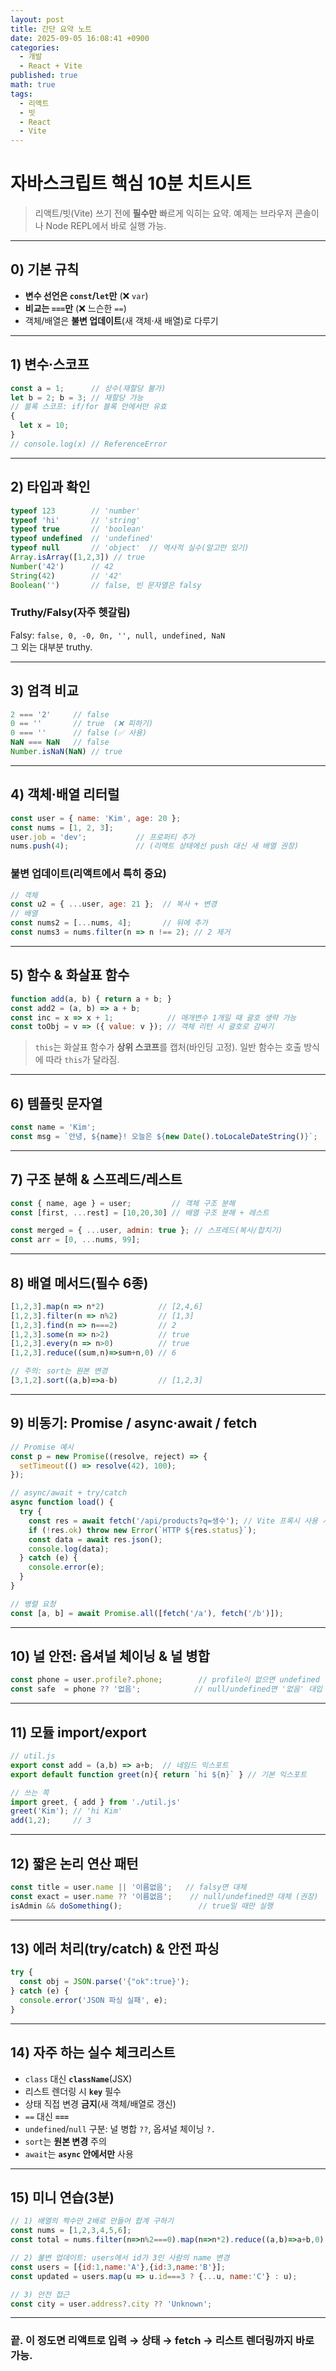 ```yaml
---
layout: post
title: 간단 요약 노트
date: 2025-09-05 16:08:41 +0900
categories:
  - 개발
  - React + Vite
published: true
math: true
tags:
  - 리액트
  - 빗
  - React
  - Vite
---
```

# 자바스크립트 핵심 10분 치트시트

> 리액트/빗(Vite) 쓰기 전에 **필수만** 빠르게 익히는 요약. 예제는 브라우저 콘솔이나 Node REPL에서 바로 실행 가능.

---

## 0) 기본 규칙
- **변수 선언은 `const`/`let`만** (❌ `var`)
- **비교는 `===`만** (❌ 느슨한 `==`)
- 객체/배열은 **불변 업데이트**(새 객체·새 배열)로 다루기

---

## 1) 변수·스코프
```js
const a = 1;      // 상수(재할당 불가)
let b = 2; b = 3; // 재할당 가능
// 블록 스코프: if/for 블록 안에서만 유효
{
  let x = 10;
}
// console.log(x) // ReferenceError
```

---

## 2) 타입과 확인
```js
typeof 123        // 'number'
typeof 'hi'       // 'string'
typeof true       // 'boolean'
typeof undefined  // 'undefined'
typeof null       // 'object'  // 역사적 실수(알고만 있기)
Array.isArray([1,2,3]) // true
Number('42')      // 42
String(42)        // '42'
Boolean('')       // false, 빈 문자열은 falsy
```

### Truthy/Falsy(자주 헷갈림)
Falsy: `false, 0, -0, 0n, '', null, undefined, NaN`  
그 외는 대부분 truthy.

---

## 3) 엄격 비교
```js
2 === '2'     // false
0 == ''       // true  (❌ 피하기)
0 === ''      // false (✅ 사용)
NaN === NaN   // false
Number.isNaN(NaN) // true
```

---

## 4) 객체·배열 리터럴
```js
const user = { name: 'Kim', age: 20 };
const nums = [1, 2, 3];
user.job = 'dev';           // 프로퍼티 추가
nums.push(4);               // (리액트 상태에선 push 대신 새 배열 권장)
```

### 불변 업데이트(리액트에서 특히 중요)
```js
// 객체
const u2 = { ...user, age: 21 };  // 복사 + 변경
// 배열
const nums2 = [...nums, 4];       // 뒤에 추가
const nums3 = nums.filter(n => n !== 2); // 2 제거
```

---

## 5) 함수 & 화살표 함수
```js
function add(a, b) { return a + b; }
const add2 = (a, b) => a + b;
const inc = x => x + 1;            // 매개변수 1개일 때 괄호 생략 가능
const toObj = v => ({ value: v }); // 객체 리턴 시 괄호로 감싸기
```

> `this`는 화살표 함수가 **상위 스코프**를 캡처(바인딩 고정). 일반 함수는 호출 방식에 따라 `this`가 달라짐.

---

## 6) 템플릿 문자열
```js
const name = 'Kim';
const msg = `안녕, ${name}! 오늘은 ${new Date().toLocaleDateString()}`;
```

---

## 7) 구조 분해 & 스프레드/레스트
```js
const { name, age } = user;         // 객체 구조 분해
const [first, ...rest] = [10,20,30] // 배열 구조 분해 + 레스트

const merged = { ...user, admin: true }; // 스프레드(복사/합치기)
const arr = [0, ...nums, 99];
```

---

## 8) 배열 메서드(필수 6종)
```js
[1,2,3].map(n => n*2)            // [2,4,6]
[1,2,3].filter(n => n%2)         // [1,3]
[1,2,3].find(n => n===2)         // 2
[1,2,3].some(n => n>2)           // true
[1,2,3].every(n => n>0)          // true
[1,2,3].reduce((sum,n)=>sum+n,0) // 6

// 주의: sort는 원본 변경
[3,1,2].sort((a,b)=>a-b)         // [1,2,3]
```

---

## 9) 비동기: Promise / async·await / fetch
```js
// Promise 예시
const p = new Promise((resolve, reject) => {
  setTimeout(() => resolve(42), 100);
});

// async/await + try/catch
async function load() {
  try {
    const res = await fetch('/api/products?q=생수'); // Vite 프록시 사용 시 /api로 호출
    if (!res.ok) throw new Error(`HTTP ${res.status}`);
    const data = await res.json();
    console.log(data);
  } catch (e) {
    console.error(e);
  }
}

// 병렬 요청
const [a, b] = await Promise.all([fetch('/a'), fetch('/b')]);
```

---

## 10) 널 안전: 옵셔널 체이닝 & 널 병합
```js
const phone = user.profile?.phone;        // profile이 없으면 undefined
const safe  = phone ?? '없음';            // null/undefined면 '없음' 대입
```

---

## 11) 모듈 import/export
```js
// util.js
export const add = (a,b) => a+b;  // 네임드 익스포트
export default function greet(n){ return `hi ${n}` } // 기본 익스포트

// 쓰는 쪽
import greet, { add } from './util.js'
greet('Kim'); // 'hi Kim'
add(1,2);     // 3
```

---

## 12) 짧은 논리 연산 패턴
```js
const title = user.name || '이름없음';   // falsy면 대체
const exact = user.name ?? '이름없음';    // null/undefined만 대체 (권장)
isAdmin && doSomething();                 // true일 때만 실행
```

---

## 13) 에러 처리(try/catch) & 안전 파싱
```js
try {
  const obj = JSON.parse('{"ok":true}');
} catch (e) {
  console.error('JSON 파싱 실패', e);
}
```

---

## 14) 자주 하는 실수 체크리스트
- `class` 대신 **`className`**(JSX)
- 리스트 렌더링 시 **`key`** 필수
- 상태 직접 변경 **금지**(새 객체/배열로 갱신)
- `==` 대신 **`===`**
- `undefined`/`null` 구분: 널 병합 `??`, 옵셔널 체이닝 `?.`
- `sort`는 **원본 변경** 주의
- `await`는 **`async` 안에서만** 사용

---

## 15) 미니 연습(3분)
```js
// 1) 배열의 짝수만 2배로 만들어 합계 구하기
const nums = [1,2,3,4,5,6];
const total = nums.filter(n=>n%2===0).map(n=>n*2).reduce((a,b)=>a+b,0);

// 2) 불변 업데이트: users에서 id가 3인 사람의 name 변경
const users = [{id:1,name:'A'},{id:3,name:'B'}];
const updated = users.map(u => u.id===3 ? {...u, name:'C'} : u);

// 3) 안전 접근
const city = user.address?.city ?? 'Unknown';
```

---

### 끝. 이 정도면 리액트로 **입력 → 상태 → fetch → 리스트 렌더링**까지 바로 가능.
